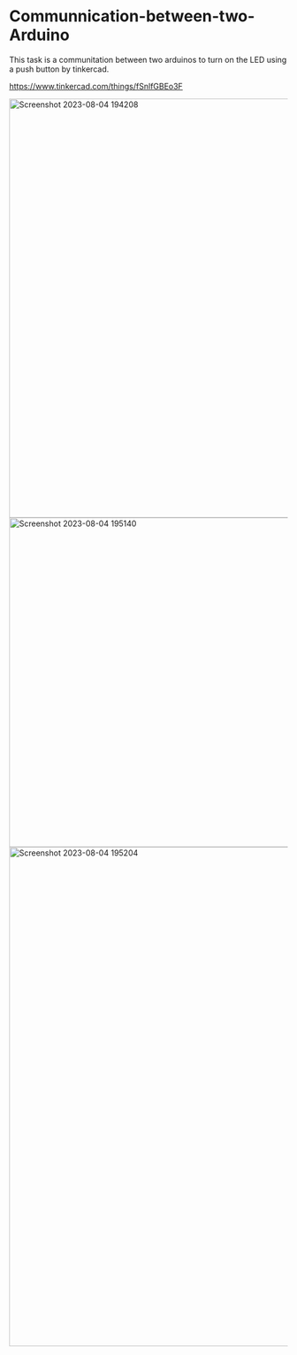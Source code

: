 # Communnication-between-two-Arduino
This task is a communitation between two arduinos to turn on the LED using a push button by tinkercad.

https://www.tinkercad.com/things/fSnlfGBEo3F


<img width="757" alt="Screenshot 2023-08-04 194208" src="https://github.com/id3dx/Communnication-between-two-Arduino/assets/138385070/a7f59a79-70b0-40b6-a89c-34ada668c347">


<img width="595" alt="Screenshot 2023-08-04 195140" src="https://github.com/id3dx/Communnication-between-two-Arduino/assets/138385070/ff2b9e88-a74a-454d-8ef6-fbde8b2f8863">

<img width="902" alt="Screenshot 2023-08-04 195204" src="https://github.com/id3dx/Communnication-between-two-Arduino/assets/138385070/34b85780-e8c3-406d-b726-c30a1d8e8267">
